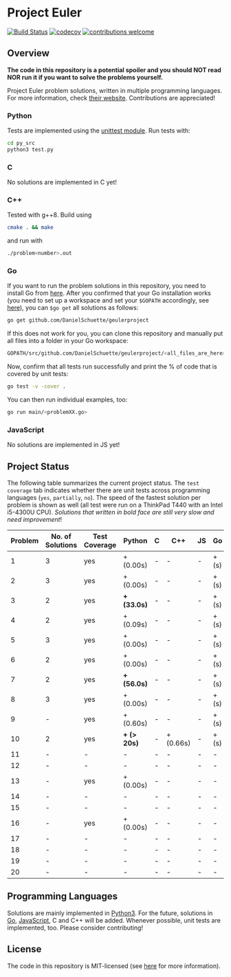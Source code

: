 # Project Euler

[![Build Status](https://travis-ci.org/PhilippSchuette/projecteuler.svg?branch=master)](https://travis-ci.org/PhilippSchuette/projecteuler) [![codecov](https://codecov.io/gh/PhilippSchuette/projecteuler/branch/master/graph/badge.svg)](https://codecov.io/gh/PhilippSchuette/projecteuler) [![contributions welcome](https://img.shields.io/badge/contributions-welcome-brightgreen.svg?style=flat)](https://github.com/dwyl/esta/issues)

## Overview

**The code in this repository is a potential spoiler and you should NOT read NOR run it if you want to solve the problems yourself.**

Project Euler problem solutions, written in multiple programming languages. For more information, check [their website](https://projecteuler.net/). Contributions are appreciated!

### Python

Tests are implemented using the [unittest module](https://docs.python.org/3/library/unittest.html). Run tests with:

```bash
cd py_src
python3 test.py
```

### C

No solutions are implemented in C yet!

### C++

Tested with g++8. Build using

```bash
cmake . && make
```

and run with

```bash
./problem<number>.out
```

### Go

If you want to run the problem solutions in this repository, you need to install Go from [here](https://golang.org/). After you confirmed that your Go installation works (you need to set up a workspace and set your `$GOPATH` accordingly, see [here](https://golang.org/doc/code.html)), you can `$go get` all solutions as follows:

```bash
go get github.com/DanielSchuette/geulerproject
```

If this does not work for you, you can clone this repository and manually put all files into a folder in your Go workspace:

```bash
GOPATH/src/github.com/DanielSchuette/geulerproject/<all_files_are_here>
```

Now, confirm that all tests run successfully and print the % of code that is covered by unit tests:

```bash
go test -v -cover .
```

You can then run individual examples, too:

```bash
go run main/<problemXX.go>
```

### JavaScript

No solutions are implemented in JS yet!

## Project Status

The following table summarizes the current project status. The `test coverage` tab indicates whether there are unit tests across programming languages (`yes`, `partially`, `no`). The speed of the fastest solution per problem is shown as well (all test were run on a ThinkPad T440 with an Intel i5-4300U CPU). *Solutions that written in bold face are still very slow and need improvement*!

| Problem | No. of Solutions | Test Coverage |      Python | C |       C++ | JS |    Go |
| ------- | ---------------- | ------------- | ----------- |---| --------- | -- | ----- |
|       1 |                3 |           yes |  + (0.00s)  | - |      -    |  - | + (s) |
|       2 |                3 |           yes |  + (0.00s)  | - |      -    |  - | + (s) |
|       3 |                2 |           yes |**+ (33.0s)**| - |      -    |  - | + (s) |
|       4 |                2 |           yes |  + (0.09s)  | - |      -    |  - | + (s) |
|       5 |                3 |           yes |  + (0.00s)  | - |      -    |  - | + (s) |
|       6 |                2 |           yes |  + (0.00s)  | - |      -    |  - | + (s) |
|       7 |                2 |           yes |**+ (56.0s)**| - |      -    |  - | + (s) |
|       8 |                3 |           yes |  + (0.00s)  | - |      -    |  - | + (s) |
|       9 |                - |           yes |  + (0.60s)  | - |      -    |  - | + (s) |
|      10 |                2 |           yes |**+ (> 20s)**| - | + (0.66s) |  - | + (s) |
|      11 |                - |             - |     -       | - |      -    |  - |    -  |
|      12 |                - |             - |     -       | - |      -    |  - |    -  |
|      13 |                - |           yes |  + (0.00s)  | - |      -    |  - |    -  |
|      14 |                - |             - |     -       | - |      -    |  - |    -  |
|      15 |                - |             - |     -       | - |      -    |  - |    -  |
|      16 |                - |           yes |  + (0.00s)  | - |      -    |  - |    -  |
|      17 |                - |             - |     -       | - |      -    |  - |    -  |
|      18 |                - |             - |     -       | - |      -    |  - |    -  |
|      19 |                - |             - |     -       | - |      -    |  - |    -  |
|      20 |                - |             - |     -       | - |      -    |  - |    -  |


## Programming Languages

Solutions are mainly implemented in [Python3](https://www.python.org/). For the future, solutions in [Go](https://golang.org/), [JavaScript](https://www.javascript.com/), C and C++ will be added. Whenever possible, unit tests are implemented, too. Please consider contributing!

## License

The code in this repository is MIT-licensed (see [here](./LICENSE.md) for more information).
